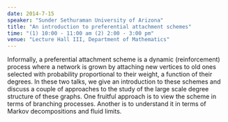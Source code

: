 ```yaml
---
date: 2014-7-15
speaker: "Sunder Sethuraman University of Arizona"
title: "An introduction to preferential attachment schemes"
time: "(1) 10:00 - 11:00 am (2) 2:00 - 3:00 pm"
venue: "Lecture Hall III, Department of Mathematics"
---
```

Informally, a preferential attachment scheme is a dynamic (reinforcement)
process where a network is grown by attaching new vertices to old ones
selected with probability proportional to their weight, a function of
their degrees.  In these two talks, we give an introduction to these
schemes and discuss a couple of approaches to the study of the large scale
degree structure of these graphs.  One fruitful approach is to view the
scheme in terms of branching processes.  Another is to understand it in
terms of Markov decompositions and fluid limits.
